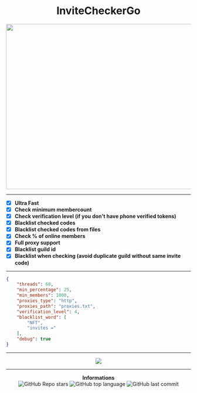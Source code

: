 <h1 align="center">InviteCheckerGo</h1>
<p align='center'>
  <img src='https://pbs.twimg.com/media/CtLy-vuUMAAvJmw.png' height= 450 width= 550>
</p>

-----

- [X] **Ultra Fast**
- [X] **Check minimum membercount**
- [X] **Check verification level (if you don't have phone verified tokens)**
- [X] **Blacklist checked codes**
- [X] **Blacklist checked codes from files**
- [X] **Check % of online members**
- [X] **Full proxy support**
- [X] **Blacklist guild id**
- [X] **Blacklist when checking (avoid duplicate guild without same invite code)**

-----

```json
{
    "threads": 60,
    "min_percentage": 25,
    "min_members": 1000,
    "proxies_type": "http",
    "proxies_path": "proxies.txt",
    "verification_level": 4,
    "blacklist_word": [
        "NFT",
        "invites ="
    ],
    "debug": true
}
```

-----

<p align='center'>
  <img src='https://media.discordapp.net/attachments/979740087531237399/981368705160208434/Capture.PNG'>
</p>

-----

<p align="center"> 
    <b>Informations</b><br>
    <img alt="GitHub Repo stars" src="https://img.shields.io/github/stars/Its-Vichy/InviteCheckerGo?style=social">
    <img alt="GitHub top language" src="https://img.shields.io/github/languages/top/Its-Vichy/InviteCheckerGo">
    <img alt="GitHub last commit" src="https://img.shields.io/github/last-commit/Its-Vichy/InviteCheckerGo">
</p>

